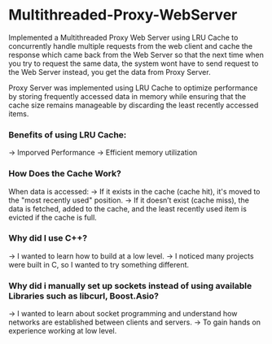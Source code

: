 # Multithreaded-Proxy-WebServer

Implemented a Multithreaded Proxy Web Server using LRU Cache to concurrently handle multiple requests from the web client and cache the response  which came back from the Web Server so that the next time when you try to request the same data, the system wont have to send request to the Web Server instead, you get the data from Proxy Server.

Proxy Server was implemented using LRU Cache to optimize performance by storing frequently accessed data in memory while ensuring that the cache size remains manageable by discarding the least recently accessed items.

### Benefits of using LRU Cache:
-> Imporved Performance
-> Efficient memory utilization

### How Does the Cache Work?
When data is accessed:
-> If it exists in the cache (cache hit), it's moved to the "most recently used" position.
-> If it doesn’t exist (cache miss), the data is fetched, added to the cache, and the least recently used item is evicted   if the cache is full.

### Why did I use C++?
-> I wanted to learn how to build at a low level.
-> I noticed many projects were built in C, so I wanted to try something different.

### Why did i manually set up sockets instead of using available Libraries such as libcurl, Boost.Asio?
-> I wanted to learn about socket programming and understand how networks are established between clients and servers.
-> To gain hands on experience working at low level.
